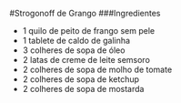 
 #Strogonoff de Grango
 ###Ingredientes
  - 1 quilo de peito de frango sem pele
  - 1 tablete de caldo de galinha
  - 3 colheres de sopa de óleo
  - 2 latas de creme de leite semsoro
  - 2 colheres de sopa de molho de tomate
  - 2 colheres de sopa de ketchup 	
  - 2 colheres de sopa de mostarda		
